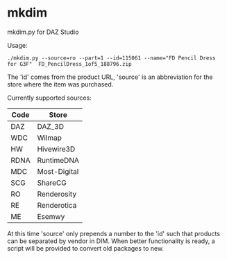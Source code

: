 # mkdim
mkdim.py for DAZ Studio

Usage:

```
./mkdim.py --source=ro --part=1 --id=115061 --name="FD Pencil Dress for G3F"  FD_PencilDress_1of5_188796.zip 
```
The 'id' comes from the product URL, 'source' is an abbreviation for the store where the item was purchased.

Currently supported sources:

|Code | Store
|-----|-------------
|DAZ  | DAZ_3D
|WDC  | Wilmap
|HW   | Hivewire3D
|RDNA | RuntimeDNA
|MDC  | Most-Digital
|SCG  | ShareCG
|RO   | Renderosity
|RE   | Renderotica
|ME   | Esemwy

At this time 'source' only prepends a number to the 'id' such that products can be separated by vendor
in DIM. When better functionality is ready, a script will be provided to convert old packages to new.

